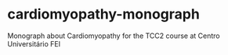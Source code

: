 # cardiomyopathy-monograph
Monograph about Cardiomyopathy for the TCC2 course at Centro Universitário FEI

